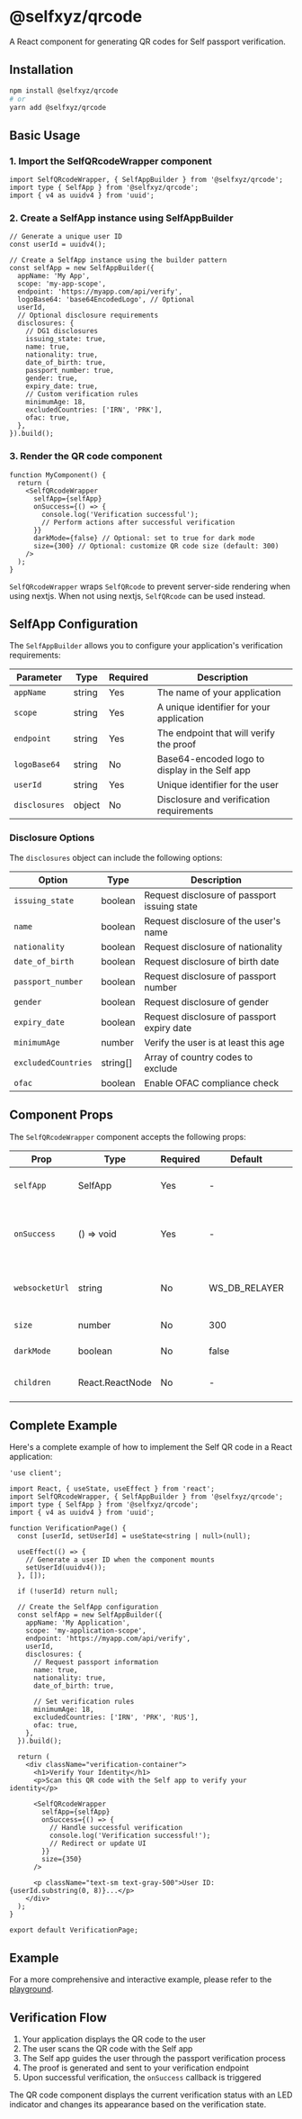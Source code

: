 # @selfxyz/qrcode

A React component for generating QR codes for Self passport verification.

## Installation

```bash
npm install @selfxyz/qrcode
# or
yarn add @selfxyz/qrcode
```

## Basic Usage

### 1. Import the SelfQRcodeWrapper component

```tsx
import SelfQRcodeWrapper, { SelfAppBuilder } from '@selfxyz/qrcode';
import type { SelfApp } from '@selfxyz/qrcode';
import { v4 as uuidv4 } from 'uuid';
```

### 2. Create a SelfApp instance using SelfAppBuilder

```tsx
// Generate a unique user ID
const userId = uuidv4();

// Create a SelfApp instance using the builder pattern
const selfApp = new SelfAppBuilder({
  appName: 'My App',
  scope: 'my-app-scope',
  endpoint: 'https://myapp.com/api/verify',
  logoBase64: 'base64EncodedLogo', // Optional
  userId,
  // Optional disclosure requirements
  disclosures: {
    // DG1 disclosures
    issuing_state: true,
    name: true,
    nationality: true,
    date_of_birth: true,
    passport_number: true,
    gender: true,
    expiry_date: true,
    // Custom verification rules
    minimumAge: 18,
    excludedCountries: ['IRN', 'PRK'],
    ofac: true,
  },
}).build();
```

### 3. Render the QR code component

```tsx
function MyComponent() {
  return (
    <SelfQRcodeWrapper
      selfApp={selfApp}
      onSuccess={() => {
        console.log('Verification successful');
        // Perform actions after successful verification
      }}
      darkMode={false} // Optional: set to true for dark mode
      size={300} // Optional: customize QR code size (default: 300)
    />
  );
}
```

`SelfQRcodeWrapper` wraps `SelfQRcode` to prevent server-side rendering when using nextjs. When not using nextjs, `SelfQRcode` can be used instead.

## SelfApp Configuration

The `SelfAppBuilder` allows you to configure your application's verification requirements:

| Parameter     | Type   | Required | Description                                    |
| ------------- | ------ | -------- | ---------------------------------------------- |
| `appName`     | string | Yes      | The name of your application                   |
| `scope`       | string | Yes      | A unique identifier for your application       |
| `endpoint`    | string | Yes      | The endpoint that will verify the proof        |
| `logoBase64`  | string | No       | Base64-encoded logo to display in the Self app |
| `userId`      | string | Yes      | Unique identifier for the user                 |
| `disclosures` | object | No       | Disclosure and verification requirements       |

### Disclosure Options

The `disclosures` object can include the following options:

| Option              | Type     | Description                                  |
| ------------------- | -------- | -------------------------------------------- |
| `issuing_state`     | boolean  | Request disclosure of passport issuing state |
| `name`              | boolean  | Request disclosure of the user's name        |
| `nationality`       | boolean  | Request disclosure of nationality            |
| `date_of_birth`     | boolean  | Request disclosure of birth date             |
| `passport_number`   | boolean  | Request disclosure of passport number        |
| `gender`            | boolean  | Request disclosure of gender                 |
| `expiry_date`       | boolean  | Request disclosure of passport expiry date   |
| `minimumAge`        | number   | Verify the user is at least this age         |
| `excludedCountries` | string[] | Array of country codes to exclude            |
| `ofac`              | boolean  | Enable OFAC compliance check                 |

## Component Props

The `SelfQRcodeWrapper` component accepts the following props:

| Prop           | Type            | Required | Default       | Description                                           |
| -------------- | --------------- | -------- | ------------- | ----------------------------------------------------- |
| `selfApp`      | SelfApp         | Yes      | -             | The SelfApp configuration object                      |
| `onSuccess`    | () => void      | Yes      | -             | Callback function executed on successful verification |
| `websocketUrl` | string          | No       | WS_DB_RELAYER | Custom WebSocket URL for verification                 |
| `size`         | number          | No       | 300           | QR code size in pixels                                |
| `darkMode`     | boolean         | No       | false         | Enable dark mode styling                              |
| `children`     | React.ReactNode | No       | -             | Custom children to render                             |

## Complete Example

Here's a complete example of how to implement the Self QR code in a React application:

```tsx
'use client';

import React, { useState, useEffect } from 'react';
import SelfQRcodeWrapper, { SelfAppBuilder } from '@selfxyz/qrcode';
import type { SelfApp } from '@selfxyz/qrcode';
import { v4 as uuidv4 } from 'uuid';

function VerificationPage() {
  const [userId, setUserId] = useState<string | null>(null);

  useEffect(() => {
    // Generate a user ID when the component mounts
    setUserId(uuidv4());
  }, []);

  if (!userId) return null;

  // Create the SelfApp configuration
  const selfApp = new SelfAppBuilder({
    appName: 'My Application',
    scope: 'my-application-scope',
    endpoint: 'https://myapp.com/api/verify',
    userId,
    disclosures: {
      // Request passport information
      name: true,
      nationality: true,
      date_of_birth: true,

      // Set verification rules
      minimumAge: 18,
      excludedCountries: ['IRN', 'PRK', 'RUS'],
      ofac: true,
    },
  }).build();

  return (
    <div className="verification-container">
      <h1>Verify Your Identity</h1>
      <p>Scan this QR code with the Self app to verify your identity</p>

      <SelfQRcodeWrapper
        selfApp={selfApp}
        onSuccess={() => {
          // Handle successful verification
          console.log('Verification successful!');
          // Redirect or update UI
        }}
        size={350}
      />

      <p className="text-sm text-gray-500">User ID: {userId.substring(0, 8)}...</p>
    </div>
  );
}

export default VerificationPage;
```

## Example

For a more comprehensive and interactive example, please refer to the [playground](https://github.com/selfxyz/playground/blob/main/app/page.tsx).

## Verification Flow

1. Your application displays the QR code to the user
2. The user scans the QR code with the Self app
3. The Self app guides the user through the passport verification process
4. The proof is generated and sent to your verification endpoint
5. Upon successful verification, the `onSuccess` callback is triggered

The QR code component displays the current verification status with an LED indicator and changes its appearance based on the verification state.
